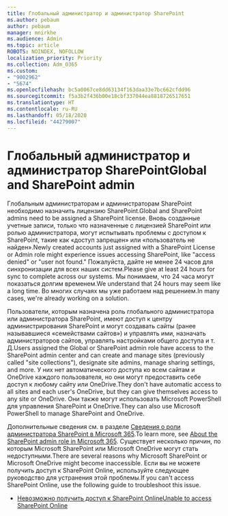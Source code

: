 ```yaml
---
title: Глобальный администратор и администратор SharePoint
ms.author: pebaum
author: pebaum
manager: mnirkhe
ms.audience: Admin
ms.topic: article
ROBOTS: NOINDEX, NOFOLLOW
localization_priority: Priority
ms.collection: Adm_O365
ms.custom:
- "9002962"
- "5674"
ms.openlocfilehash: bc5a0067ce8dd63134f163daa33e7bc662cfdd96
ms.sourcegitcommit: f5a3b2f436b00e18cbf337044ea8818726517651
ms.translationtype: HT
ms.contentlocale: ru-RU
ms.lasthandoff: 05/18/2020
ms.locfileid: "44279007"
---
```

# <a name="global-and-sharepoint-admin"></a><span data-ttu-id="9606a-102">Глобальный администратор и администратор SharePoint</span><span class="sxs-lookup"><span data-stu-id="9606a-102">Global and SharePoint admin</span></span>

<span data-ttu-id="9606a-103">Глобальным администраторам и администраторам SharePoint необходимо назначить лицензию SharePoint.</span><span class="sxs-lookup"><span data-stu-id="9606a-103">Global and SharePoint admins need to be assigned a SharePoint license.</span></span> <span data-ttu-id="9606a-104">Вновь созданные учетные записи, только что назначенные с лицензией SharePoint или ролью администратора, могут испытывать проблемы с доступом к SharePoint, такие как «доступ запрещен» или «пользователь не найден».</span><span class="sxs-lookup"><span data-stu-id="9606a-104">Newly created accounts just assigned with a SharePoint License or Admin role might experience issues accessing SharePoint, like "access denied" or "user not found."</span></span> <span data-ttu-id="9606a-105">Пожалуйста, дайте не менее 24 часов для синхронизации для всех наших систем.</span><span class="sxs-lookup"><span data-stu-id="9606a-105">Please give at least 24 hours for sync to complete across our systems.</span></span> <span data-ttu-id="9606a-106">Мы понимаем, что 24 часа могут показаться долгим временем.</span><span class="sxs-lookup"><span data-stu-id="9606a-106">We understand that 24 hours may seem like a long time.</span></span> <span data-ttu-id="9606a-107">Во многих случаях мы уже работаем над решением.</span><span class="sxs-lookup"><span data-stu-id="9606a-107">In many cases, we're already working on a solution.</span></span>

<span data-ttu-id="9606a-108">Пользователи, которым назначена роль глобального администратора или администратора SharePoint, имеют доступ к центру администрирования SharePoint и могут создавать сайты (ранее называвшиеся «семействами сайтов») и управлять ими, назначать администраторов сайтов, управлять настройками общего доступа и т. Д.</span><span class="sxs-lookup"><span data-stu-id="9606a-108">Users assigned the Global or SharePoint admin role have access to the SharePoint admin center and can create and manage sites (previously called "site collections"), designate site admins, manage sharing settings, and more.</span></span> <span data-ttu-id="9606a-109">У них нет автоматического доступа ко всем сайтам и OneDrive каждого пользователя, но они могут предоставить себе доступ к любому сайту или OneDrive.</span><span class="sxs-lookup"><span data-stu-id="9606a-109">They don't have automatic access to all sites and each user's OneDrive, but they can give themselves access to any site or OneDrive.</span></span> <span data-ttu-id="9606a-110">Они также могут использовать Microsoft PowerShell для управления SharePoint и OneDrive.</span><span class="sxs-lookup"><span data-stu-id="9606a-110">They can also use Microsoft PowerShell to manage SharePoint and OneDrive.</span></span>

<span data-ttu-id="9606a-111">Дополнительные сведения см. в разделе [Сведения о роли администратора SharePoint в Microsoft 365](https://docs.microsoft.com/sharepoint/sharepoint-admin-role).</span><span class="sxs-lookup"><span data-stu-id="9606a-111">To learn more, see [About the SharePoint admin role in Microsoft 365](https://docs.microsoft.com/sharepoint/sharepoint-admin-role).</span></span>
<span data-ttu-id="9606a-112">Существует несколько причин, по которым Microsoft SharePoint или Microsoft OneDrive могут стать недоступными.</span><span class="sxs-lookup"><span data-stu-id="9606a-112">There are several reasons why Microsoft SharePoint or Microsoft OneDrive might become inaccessible.</span></span> <span data-ttu-id="9606a-113">Если вы не можете получить доступ к SharePoint Online, используйте следующее руководство для устранения этой проблемы.</span><span class="sxs-lookup"><span data-stu-id="9606a-113">If you can't access SharePoint Online, use the following guide to troubleshoot this issue.</span></span>

- [<span data-ttu-id="9606a-114">Невозможно получить доступ к SharePoint Online</span><span class="sxs-lookup"><span data-stu-id="9606a-114">Unable to access SharePoint Online</span></span>](https://docs.microsoft.com/sharepoint/troubleshoot/sharing-and-permissions/sharepoint-online-inaccessible)

